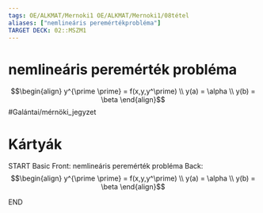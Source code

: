 ```yaml
---
tags: OE/ALKMAT/Mernoki1 OE/ALKMAT/Mernoki1/08tétel 
aliases: ["nemlineáris peremértékprobléma"]
TARGET DECK: 02::MSZM1
---
```

# nemlineáris peremérték probléma
$$\begin{align}
	y^{\prime \prime} = f(x,y,y^\prime) \\
	y(a) = \alpha \\
	y(b) = \beta
\end{align}$$
#Galántai/mérnöki_jegyzet 

# Kártyák
START
Basic
Front:
nemlineáris peremérték probléma
Back:
$$\begin{align}
	y^{\prime \prime} = f(x,y,y^\prime) \\
	y(a) = \alpha \\
	y(b) = \beta
\end{align}$$
<!--ID: 1686819593627-->
END
